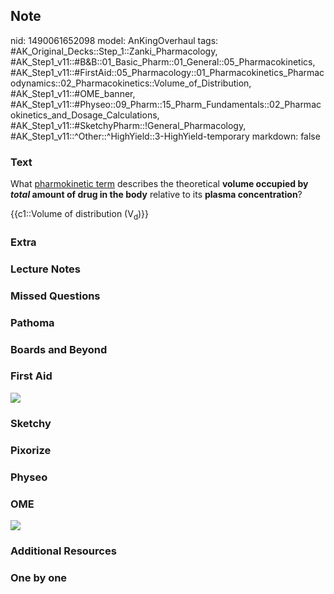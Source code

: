 ## Note
nid: 1490061652098
model: AnKingOverhaul
tags: #AK_Original_Decks::Step_1::Zanki_Pharmacology, #AK_Step1_v11::#B&B::01_Basic_Pharm::01_General::05_Pharmacokinetics, #AK_Step1_v11::#FirstAid::05_Pharmacology::01_Pharmacokinetics_Pharmacodynamics::02_Pharmacokinetics::Volume_of_Distribution, #AK_Step1_v11::#OME_banner, #AK_Step1_v11::#Physeo::09_Pharm::15_Pharm_Fundamentals::02_Pharmacokinetics_and_Dosage_Calculations, #AK_Step1_v11::#SketchyPharm::!General_Pharmacology, #AK_Step1_v11::^Other::^HighYield::3-HighYield-temporary
markdown: false

### Text
What <u>pharmokinetic term</u> describes the theoretical <b>volume
occupied by <i>total</i> amount of drug in the body</b> relative to
its <b>plasma concentration</b>?
<div>
  {{c1::Volume of distribution (V<sub>d</sub>)}}
</div>

### Extra


### Lecture Notes


### Missed Questions


### Pathoma


### Boards and Beyond


### First Aid
<img src="tmpfN2401.png">

### Sketchy


### Pixorize


### Physeo


### OME
<div class="ome-widget">
  <a href="https://onlinemeded.org?ref=anki"><img src=
  "_OME_AnkiFlashcards_General_7.png"></a>
</div>

### Additional Resources


### One by one

